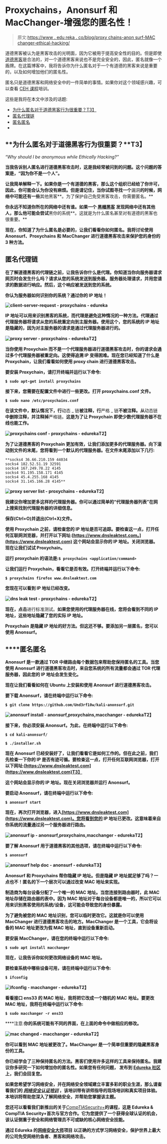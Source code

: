 # Proxychains，Anonsurf 和 MacChanger-增强您的匿名性！

> 原文:[https://www . edu reka . co/blog/proxy chains-anon surf-MAC changer-ethical-hacking/](https://www.edureka.co/blog/proxychains-anonsurf-macchanger-ethical-hacking/)

道德黑客被认为是黑客攻击的光明面，因为它被用于提高安全性的目的。但是即使[道德黑客](https://www.edureka.co/blog/ethical-hacking-tutorial/)是合法的，对一个道德黑客来说也不是完全安全的，因此，匿名就像一个盾牌。在这篇博客中，我将告诉你为什么匿名对于一个有道德的黑客来说是重要的，以及如何增加他们的匿名性。

匿名只是道德黑客和网络安全中的一件简单的事情。如果你对这个领域感兴趣，可以查看 [CEH 课程](https://www.edureka.co/ceh-ethical-hacking-certification-course)培训。

这些是我将在本文中涉及的话题:

*   [为什么匿名对于道德黑客行为很重要？T3】](#WhyisAnonymityimportantforEthicalHacking)
*   [匿名代理链](#ProxychainsforAnonymity)
*   [匿名匿名](#AnonsurfforAnonymity)
*   [](#MacChangerforAnonymity)

## **为什么匿名对于道德黑客行为很重要？**T3】

*“Why should I be anonymous while Ethically Hacking?”*

**当我告诉别人匿名进行道德黑客攻击时，这是我经常被问到的问题。这个问题的答案是，“因为你不是一个人”。**

**让我简单解释一下。如果你是一个有道德的黑客，那么这个组织已经给了你许可，因此，你可能会认为你没有麻烦。但是请记住，当你试图寻找一个**漏洞**的时候，网络中可能还有一些**其他黑客**。为了保护自己免受黑客攻击，你需要匿名。**

**你永远不知道你所在的网络中还有谁。如果一个 [**黑帽黑客**](https://www.edureka.co/blog/what-is-ethical-hacking/#Types-of-Hackers) 发现网络中还有其他人，那么他可能会尝试**黑你的系统**。这就是为什么匿名甚至对有道德的黑客也很重要。**

**现在，你知道了为什么匿名是必要的，让我们看看你如何匿名。我将讨论使用 Anonsurf、Proxychains 和 MacChanger 进行道德黑客攻击来保护您的身份的 3 种方法。**

## ****匿名代理链****

**在了解道德黑客的代理链之前，让我告诉你什么是代理。你知道当你向服务器请求网页时会发生什么吗？请求从您的系统发送到服务器。服务器处理请求，并用您请求的数据进行响应。然后，这个响应被发送到您的系统。**

**你认为服务器如何识别你的系统？通过你的 IP 地址！**

**![client-server-request - proxychains - edureka](../Images/61d2d816cbb71e1391add75aa5a5e47b.png)**

**IP 地址可以用来识别黑客的系统，而代理是避免这种情况的一种方法。代理通过代理服务器将请求从您的系统重定向到主服务器。使用这个，您的系统的 IP 地址是隐藏的，因为对主服务器的请求是通过代理服务器进行的。**

**![proxy server - proxychains - edureka](../Images/25e9d0ecbcf0f3e4c3f5c175ca686bb4.png)T2】**

**当你使用 Proxychain 而不是一个代理服务器进行道德黑客攻击时，你的请求会通过多个代理服务器被重定向。这使得追溯 IP 变得困难。现在您已经知道了什么是 Proxychain，让我们看看如何使用 proxy chain 进行道德黑客攻击。**

**要安装 Proxychain，请打开终端并运行以下命令:**

**`$ sudo apt-get install proxychains`**

**接下来，您需要在配置文件中进行一些更改。打开 **proxychains.conf** 文件。**

**`$ sudo nano /etc/proxychains.conf`**

**在该文件中，默认情况下，行**动态 _ 链**被注释，行**严格 _ 链**不被注释。从**动态链**中删除注释，并注释掉**严格链。**这是为了让 Proxychain 即使少数代理服务器不在线也能工作。**

**![proxychains conf - proxychains - edureka](../Images/00642995134bb4872a71fb554dfaf954.png)T2】**

**为了让道德黑客的 Proxychain 更加有效，让我们添加更多的代理服务器。向下滚动到文件的末尾，您将看到一个默认的代理服务器。在文件末尾添加以下几行:**

```
**socks4 36.66.210.159 44034
socks4 182.52.51.19 32591
socks4 167.249.78.22 4145
socks4 91.195.158.171 4145
socks4 45.4.255.168 4145
socks4 31.145.166.28 4145**
```

**![proxy server list - proxychains - edureka](../Images/bbc210d6bd83d6d9faab03c6db13f5fa.png)T2】**

**我建议你增加更多这样的代理服务器。你可以通过简单的“**代理服务器列表**”在网上搜索找到代理服务器的详细信息。**

**保存(Ctrl+O)并退出(Ctrl+X)文件。**

**使用 Proxychain 之前，请检查您的 IP 地址是否可追踪。要检查这一点，打开任何互联网浏览器，并打开以下网址:[https://www.dnsleaktest.com。](https://www.dnsleaktest.com) 这个网站会显示你的 IP 地址。关闭浏览器。现在让我们试试 Proxychain。**

**运行 proxychain 的语法是:`$ proxychains <application/command>`**

**让我们运行 Proxychain，看看它是否有效。打开终端并运行以下命令:**

**`$ proxychains firefox www.dnsleaktest.com`**

**您现在可以看到 IP 地址已经改变。**

**![dns leak test - proxychains - edureka](../Images/fd24f418b88b8341092502afc67e0de3.png)T2】**

**现在，点击**进行标准测试。**如果您使用的代理服务器在线，您将会看到不同的 IP 地址，这些地址隐藏了您的实际 IP 地址。**

**Proxychain 是隐藏 IP 地址的好方法。但这还不够。要添加另一层匿名，您可以使用 Anonsurf。**

## ****匿名**匿名**

**Anonsurf 是一款通过 TOR 中继路由每个数据包来帮助您保持匿名的工具。当您使用 Anonsurf 进行道德黑客攻击时，来自您系统的所有流量都会通过 TOR 代理服务器，因此您的 IP 地址会发生变化。**

**现在让我们看看如何在 Ubuntu 上安装和使用 Anonsurf 进行道德黑客攻击。**

**要下载 Anonsurf，请在终端中运行以下命令:**

**`$ git clone https://github.com/Und3rf10w/kali-anonsurf.git`**

**![anonsurf install - anonsurf,proxychains,macchanger - edureka](../Images/e4694fd2fa246523478e32c215ebd565.png)T2】**

**接下来，你必须安装 Anonsurf。为此，在终端中运行以下命令:**

**`$ cd kali-anonsurf/`**

**`$ ./installer.sh`**

**现在 Anonsurf 已经安装好了，让我们看看它是如何工作的。但在此之前，我们先检查一下你的 IP 是否有迹可循。要检查这一点，打开任何互联网浏览器，打开以下网址:[https://www.dnsleaktest.com](https://www.dnsleaktest.com)T3】**

**这个网站会显示你的 IP 地址。现在关闭浏览器并运行 Anonsurf。**

**要启动 Anonsurf，请在终端中运行以下命令:**

**`$ anonsurf start`**

**现在，再次打开浏览器，进入[https://www.dnsleaktest.com](https://www.dnsleaktest.com)。您将看到您的 IP 地址已更改。这意味着来自你系统的流量通过另一个服务器进行路由。**

**![anonsurf ip - anonsurf,proxychains,macchanger - edureka](../Images/1bddc89bf181a443368395ac2d045d5d.png)T2】**

**要了解 Anonsurf 用于道德黑客的其他选项，请在终端中运行以下命令:**

**`$ anonsurf`**

**![anonsurf help doc - anonsurf - edureka](../Images/c55d95e3b1f5f798965dff4bfc97d872.png)T3】**

**Anonsurf 和 Proxychains 帮你隐藏 IP 地址。但是隐藏 IP 地址就足够了吗？一点也不！匿名的下一个层次可以通过改变 MAC 地址来实现。**

**制造商为每台设备分配了一个唯一的 MAC 地址。当您连接到路由器时，此 MAC 地址存储在路由器的表中。因为 MAC 地址对于每台设备都是唯一的，所以它可以用来识别黑客使用的系统/设备，这可能会导致您的身份暴露。**

**为了避免被您的 MAC 地址识别，您可以临时更改它。这就是你可以使用 MacChanger 进行道德黑客攻击的地方。MacChanger 是一个工具，它会将设备的 MAC 地址更改为假 MAC 地址，直到设备重新启动。**

**要安装 MacChanger，请在您的终端中运行以下命令:**

**`$ sudo apt install macchanger`**

**现在，让我告诉你如何更改网络设备的 MAC 地址。**

**要检查系统中哪些设备可用，请在终端中运行以下命令:**

**`$ ifconfig`**

**![ifconfig - macchanger - edureka](../Images/5c2c377d61e45f51b9ac7c26cc572378.png)T2】**

**看看接口 **ens33** 的 MAC 地址，我将把它改成一个随机的 MAC 地址。要更改 MAC 地址，我将在终端中运行以下命令:**

**`$ sudo macchanger -r ens33`**

****注意:**你的系统可能有不同的界面，在上面的命令中做相应的修改。**

**![mac changed - macchanger - edureka](../Images/d38ca63381a2fdd92284ced86bed22e2.png)T2】**

**你可以看到 MAC 地址被更改了。MacChanger 是一个简单但重要的隐藏黑客身份的工具。**

**你已经学会了三种保持匿名的方法。黑客们使用许多这样的工具来保持匿名。我建议你多研究一下如何增加你的匿名性。如果您有任何问题， 发布到 [Edureka 社区](https://edureka.co/community)上，我们会回复您。**

**如果您希望学习网络安全，并在网络安全领域建立丰富多彩的职业生涯，那么请查看我们的 [***网络安全认证培训***](https://www.edureka.co/cybersecurity-certification-training) ，该培训带有讲师指导的现场培训和真实项目体验。本培训将帮助您深入了解网络安全，并帮助您掌握该主题。**

**您还可以看看我们新推出的关于**[*CompTIA*Security+](https://www.edureka.co/comptia-security-plus-certification-training)**的课程，这是 Edureka & CompTIA Security+首次与官方合作。它为您提供了一个获得全球认证的机会，该认证侧重于安全和网络管理员不可或缺的核心网络安全技能。**

**通过 Edureka 的[网络安全大师](https://www.edureka.co/masters-program/cybersecurity-training)项目 以正确的方式学习网络安全，保护世界上最大的公司免受网络钓鱼者、黑客和网络攻击。**